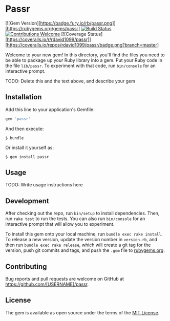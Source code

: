 # Passr
[![Gem Version][https://badge.fury.io/rb/passr.png]][https://rubygems.org/gems/passr]
[![Build Status](https://travis-ci.org/rdavid1099/passr.png?branch=master)](https://travis-ci.org/rdavid1099/passr)
[![Contributions Welcome](https://img.shields.io/badge/contributions-welcome-brightgreen.svg?style=flat)](https://github.com/rdavid1099/passr/issues)
[![Coverage Status][https://coveralls.io/r/rdavid1099/passr]][https://coveralls.io/repos/rdavid1099/passr/badge.png?branch=master]

Welcome to your new gem! In this directory, you'll find the files you need to be able to package up your Ruby library into a gem. Put your Ruby code in the file `lib/passr`. To experiment with that code, run `bin/console` for an interactive prompt.

TODO: Delete this and the text above, and describe your gem

## Installation

Add this line to your application's Gemfile:

```ruby
gem 'passr'
```

And then execute:

    $ bundle

Or install it yourself as:

    $ gem install passr

## Usage

TODO: Write usage instructions here

## Development

After checking out the repo, run `bin/setup` to install dependencies. Then, run `rake test` to run the tests. You can also run `bin/console` for an interactive prompt that will allow you to experiment.

To install this gem onto your local machine, run `bundle exec rake install`. To release a new version, update the version number in `version.rb`, and then run `bundle exec rake release`, which will create a git tag for the version, push git commits and tags, and push the `.gem` file to [rubygems.org](https://rubygems.org).

## Contributing

Bug reports and pull requests are welcome on GitHub at https://github.com/[USERNAME]/passr.


## License

The gem is available as open source under the terms of the [MIT License](http://opensource.org/licenses/MIT).
